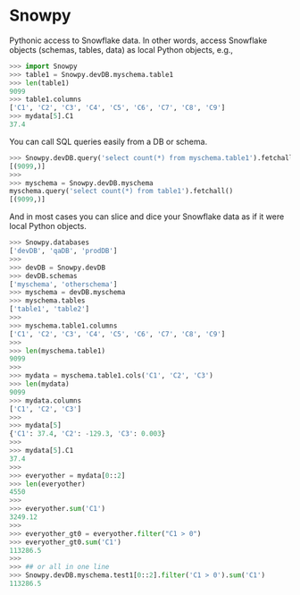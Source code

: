# Snowpy
Pythonic access to Snowflake data. In other words, access Snowflake objects (schemas, tables, data) as local Python objects, e.g.,
```python
>>> import Snowpy
>>> table1 = Snowpy.devDB.myschema.table1
>>> len(table1)
9099
>>> table1.columns
['C1', 'C2', 'C3', 'C4', 'C5', 'C6', 'C7', 'C8', 'C9']
>>> mydata[5].C1
37.4
```

You can call SQL queries easily from a DB or schema.
```python
>>> Snowpy.devDB.query('select count(*) from myschema.table1').fetchall()
[(9099,)]
>>> 
>>> myschema = Snowpy.devDB.myschema
myschema.query('select count(*) from table1').fetchall()
[(9099,)]
```

And in most cases you can slice and dice your Snowflake data as if it were local Python objects.
```python
>>> Snowpy.databases
['devDB', 'qaDB', 'prodDB']
>>> 
>>> devDB = Snowpy.devDB
>>> devDB.schemas
['myschema', 'otherschema']
>>> myschema = devDB.myschema
>>> myschema.tables
['table1', 'table2']
>>> 
>>> myschema.table1.columns
['C1', 'C2', 'C3', 'C4', 'C5', 'C6', 'C7', 'C8', 'C9']
>>> 
>>> len(myschema.table1)
9099
>>> 
>>> mydata = myschema.table1.cols('C1', 'C2', 'C3')
>>> len(mydata)
9099
>>> mydata.columns
['C1', 'C2', 'C3']
>>> 
>>> mydata[5]
{'C1': 37.4, 'C2': -129.3, 'C3': 0.003}
>>> 
>>> mydata[5].C1
37.4
>>> 
>>> everyother = mydata[0::2]
>>> len(everyother)
4550
>>> 
>>> everyother.sum('C1')
3249.12
>>> 
>>> everyother_gt0 = everyother.filter("C1 > 0")
>>> everyother_gt0.sum('C1')
113286.5
>>> 
>>> ## or all in one line
>>> Snowpy.devDB.myschema.test1[0::2].filter('C1 > 0').sum('C1')
113286.5
```
